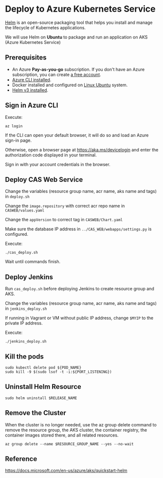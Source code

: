 # Deploy to Azure Kubernetes Service

<a href="https://helm.sh/">Helm</a> is an open-source packaging tool that helps you install and manage the lifecycle of Kubernetes applications.

We will use Helm on **Ubuntu** to package and run an application on AKS (Azure Kubernetes Service)

## Prerequisites

-   An Azure **Pay-as-you-go** subscription. If you don't have an Azure subscription, you can create <a href="https://azure.microsoft.com/en-us/free/">a free account</a>.
-   <a href="https://docs.microsoft.com/en-us/cli/azure/install-azure-cli-apt?view=azure-cli-latest">Azure CLI installed</a>.
-   Docker installed and configured on <a href="https://docs.docker.com/engine/install/ubuntu/">Linux Ubuntu</a> system.
-   <a href="https://helm.sh/docs/intro/install/">Helm v3 installed</a>.

## Sign in Azure CLI

Execute:

```
az login
```

If the CLI can open your default browser, it will do so and load an Azure sign-in page.

Otherwise, open a browser page at <a>https://aka.ms/devicelogin</a> and enter the authorization code displayed in your terminal.

Sign in with your account credentials in the browser.

## Deploy CAS Web Service

Change the variables (resource group name, acr name, aks name and tags) in `deploy.sh`

Change the `image.repository` with correct acr repo name in `CASWEB/values.yaml`

Change the `appVersion` to correct tag in `CASWEB/Chart.yaml`

Make sure the database IP address in `../CAS_WEB/webapps/settings.py` is configured.

Execute:

```
./cas_deploy.sh
```

Wait until commands finish.

## Deploy Jenkins

Run `cas_deploy.sh` before deploying Jenkins to create resource group and AKS.

Change the variables (resource group name, acr name, aks name and tags) in `jenkins_deploy.sh`

If running in Vagrant or VM without public IP address, change `$MYIP` to the private IP address.

Execute:
```
./jenkins_deploy.sh
```

## Kill the pods

```
sudo kubectl delete pod ${POD_NAME}
sudo kill -9 $(sudo lsof -t -i:${PORT_LISTENING})
```

## Uninstall Helm Resource

 ```
 sudo helm uninstall $RELEASE_NAME
 ```
 
## Remove the Cluster

When the cluster is no longer needed, use the az group delete command to remove the resource group, the AKS cluster, the container registry, the container images stored there, and all related resources.

```
az group delete --name $RESOURCE_GROUP_NAME --yes --no-wait
```

## Reference

<a>https://docs.microsoft.com/en-us/azure/aks/quickstart-helm</a>
